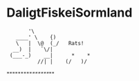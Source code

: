 # DaligtFiskeiSormland

           '\
       ____' \    {)
       \   |  \@  (_/   Rats!
      __)  |   `\/|
     (___-_)    __|      *    *
              //| |    (/   )/
"""""""""*""""""*""
